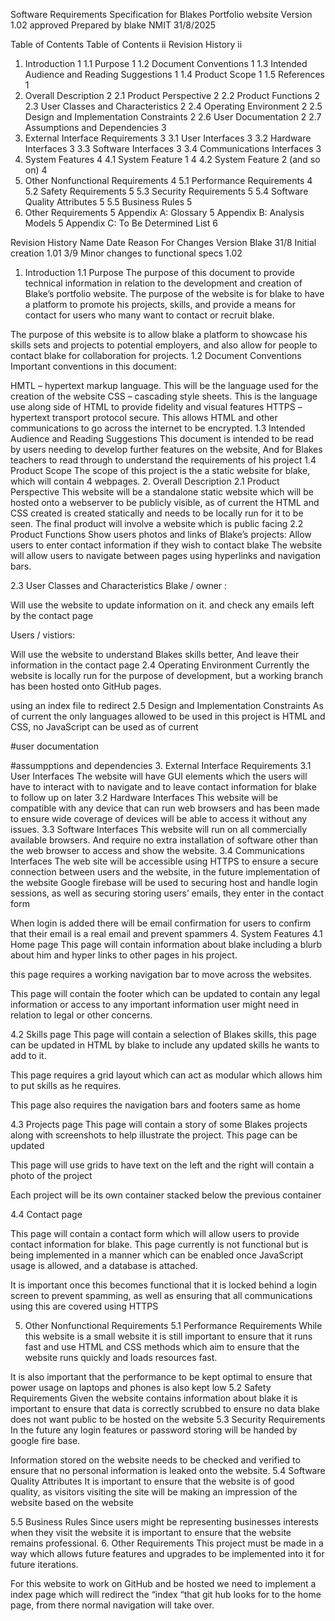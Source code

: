 Software Requirements Specification
for
Blakes Portfolio website
Version 1.02 approved
Prepared by blake
NMIT
31/8/2025
 
Table of Contents
Table of Contents	ii
Revision History	ii
1.	Introduction	1
1.1	Purpose	1
1.2	Document Conventions	1
1.3	Intended Audience and Reading Suggestions	1
1.4	Product Scope	1
1.5	References	1
2.	Overall Description	2
2.1	Product Perspective	2
2.2	Product Functions	2
2.3	User Classes and Characteristics	2
2.4	Operating Environment	2
2.5	Design and Implementation Constraints	2
2.6	User Documentation	2
2.7	Assumptions and Dependencies	3
3.	External Interface Requirements	3
3.1	User Interfaces	3
3.2	Hardware Interfaces	3
3.3	Software Interfaces	3
3.4	Communications Interfaces	3
4.	System Features	4
4.1	System Feature 1	4
4.2	System Feature 2 (and so on)	4
5.	Other Nonfunctional Requirements	4
5.1	Performance Requirements	4
5.2	Safety Requirements	5
5.3	Security Requirements	5
5.4	Software Quality Attributes	5
5.5	Business Rules	5
6.	Other Requirements	5
Appendix A: Glossary	5
Appendix B: Analysis Models	5
Appendix C: To Be Determined List	6


Revision History
Name	Date	Reason For Changes	Version
Blake	31/8	Initial creation	1.01
	3/9	Minor changes to functional specs	1.02


 
1.	Introduction
1.1	Purpose 
The purpose of this document to provide technical information in relation to the development and creation of Blake’s portfolio website. The purpose of the website is for blake to have a platform to promote his projects, skills, and provide a means for contact for users who many want to contact or recruit blake.

The purpose of this website is to allow blake a platform to showcase his skills sets and projects to potential employers, and also allow for people to contact blake for collaboration for projects.
1.2	Document Conventions
Important conventions in this document:

HMTL – hypertext markup language. This will be the language used for the creation of the website
CSS – cascading style sheets. This is the language use along side of HTML to provide fidelity and visual features
HTTPS – hypertext transport protocol secure. This allows HTML and other communications to go across the internet to be encrypted.
1.3	Intended Audience and Reading Suggestions
This document is intended to be read by users needing to develop further features on the website, 
And for Blakes teachers to read through to understand the requirements of his project
1.4	Product Scope
The scope of this project is the a static website for blake, which will contain 4 webpages.
2.	Overall Description
2.1	Product Perspective
This website will be a standalone static website which will be hosted onto a webserver to be publicly visible, as of current the HTML and CSS created is created statically and needs to be locally run for it to be seen. The final product will involve a website which is public facing
2.2	Product Functions
Show users photos and links of Blake’s projects:
Allow users to enter contact information if they wish to contact blake
The website will allow users to navigate between pages using hyperlinks and navigation bars.

2.3	User Classes and Characteristics
Blake / owner :

Will use the website to update information on it.
and check any emails left by the contact page

Users / vistiors:

Will use the website to understand Blakes skills better,
And leave their information in the contact page
2.4	Operating Environment
Currently the website is locally run for the purpose of development, but a working branch has been hosted onto GitHub pages.

using an index file to redirect 
2.5	Design and Implementation Constraints
As of current the only languages allowed to be used in this project is HTML and CSS, no JavaScript can be used as of current

#user documentation

#assumpptions and dependencies
3.	External Interface Requirements
3.1	User Interfaces
The website will have GUI elements which the users will have to interact with to navigate and to leave contact information for blake to follow up on later
3.2	Hardware Interfaces
This website will be compatible with any device that can run web browsers and has been made to ensure wide coverage of devices will be able to access it without any issues.
3.3	Software Interfaces
This website will run on all commercially available browsers. And require no extra installation of software other than the web browser to access and show the website.
3.4	Communications Interfaces
The web site will be accessible using HTTPS to ensure a secure connection between users and the website, in the future implementation of the website Google firebase will be used to securing host and handle login sessions, as well as securing storing users’ emails, they enter in the contact form

When login is added there will be email confirmation for users to confirm that their email is a real email and prevent spammers
4.	System Features
4.1	Home page
This page will contain information about blake including a blurb about him and hyper links to other pages in his project.

this page requires a working navigation bar to move across the websites.

This page will contain the footer which can be updated to contain any legal information or access to any important information user might need in relation to legal or other concerns.


4.2	Skills page
This page will contain a selection of Blakes skills, this page can be updated in HTML by blake to include any updated skills he wants to add to it.

This page requires a grid layout which can act as modular which allows him to put skills as he requires.

This page also requires the navigation bars and footers same as home

4.3	Projects page
This page will contain a story of some Blakes projects along with screenshots to help illustrate the project. This page can be updated 

This page will use grids to have text on the left and the right will contain a photo of the project 

Each project will be its own container stacked below the previous container


4.4	Contact page

This page will contain a contact form which will allow users to provide contact information for blake. This page currently is not functional but is being implemented in a manner which can be enabled once JavaScript usage is allowed, and a database is attached.

It is important once this becomes functional that it is locked behind a login screen to prevent spamming, as well as ensuring that all communications using this are covered using HTTPS




5.	Other Nonfunctional Requirements
5.1	Performance Requirements
While this website is a small website it is still important to ensure that it runs fast and use HTML and CSS methods which aim to ensure that the website runs quickly and loads resources fast.

It is also important that the performance to be kept optimal to ensure that power usage on laptops and phones is also kept low
5.2	Safety Requirements
Given the website contains information about blake it is important to ensure that data is correctly scrubbed to ensure no data blake does not want public to be hosted on the website
5.3	Security Requirements
In the future any login features or password storing will be handed by google fire base.

Information stored on the website needs to be checked and verified to ensure that no personal information is leaked onto the website.
5.4	Software Quality Attributes
It is important to ensure that the website is of good quality, as visitors visiting the site will be making an impression of the website based on the website

5.5	Business Rules
Since users might be representing businesses interests when they visit the website it is important to ensure that the website remains professional.
6.	Other Requirements
This project must be made in a way which allows future features and upgrades to be implemented into it for future iterations. 

For this website to work on GitHub and be hosted we need to implement a index page which will redirect the “index “that git hub looks for to the home page, from there normal navigation will take over.
